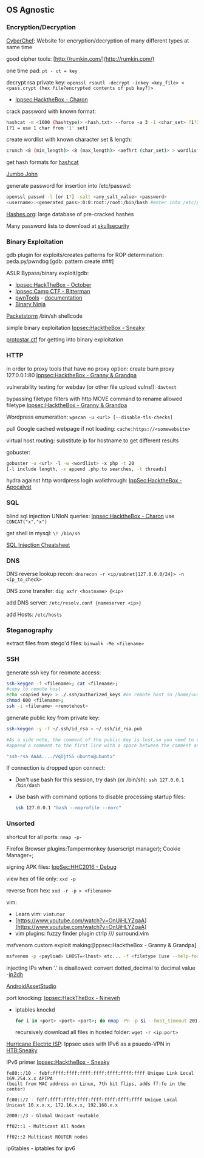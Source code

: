 
## OS Agnostic

### Encryption/Decryption

[CyberChef](https://gchq.github.io/CyberChef/): Website for encryption/decryption of many different types at same time

good cipher tools: [http://rumkin.com/](http://rumkin.com/)

one time pad: `pt - ct = key`

decrypt rsa private key: `openssl rsautl -decrypt -inkey <key_file> < <pass.crypt (hex file?encrypted contents of pub key?)>`

* [Ippsec:HacktheBox - Charon](https://www.youtube.com/watch?v=_csbKuOlmdE)

crack password with known format:

```bash
hashcat -m <1600 (hashtype)> <hash.txt> --force -a 3 -1 <char_set> ?1?1?1?1?1?1?1?1 -O
[?1 = use 1 char from '1' set]
```

create wordlist with known character set & length:

```bash
crunch <8 (min_length)> <8 (max_length)> <aefhrt (char_set)> > wordlist.txt
```

get hash formats for [hashcat](https://hashcat.net/wiki/doku.php?id=example_hashes)

[Jumbo John](https://github.com/magnumripper/JohnTheRipper)

generate password for insertion into /etc/passwd:

```bash
openssl passwd -l [or 1?] -salt <any_salt_value> <password> 
<username>:<generated_pass>:0:0:root:/root:/bin/bash #enter into /etc/passwd like this
```

[Hashes.org](https://hashes.org/): large database of pre-cracked hashes

Many password lists to download at [skullsecurity](https://wiki.skullsecurity.org/Passwords)

### Binary Exploitation

gdb plugin for exploits/creates patterns for ROP determination: peda.py/pwndbg \[gdb: pattern create \#\#\#\]

ASLR Bypass/binary exploit/gdb:

* [Ippsec:HackTheBox - October](https://www.youtube.com/watch?v=K05mJazHhF4)
* [Ippsec:Camp CTF - Bitterman](https://www.youtube.com/watch?v=6S4A2nhHdWg)
* [pwnTools](https://github.com/Gallopsled/pwntools) - [documentation](http://docs.pwntools.com/en/stable/)
* [Binary Ninja](https://binary.ninja/)

[Packetstorm](https://packetstormsecurity.com/) /bin/sh shellcode

simple binary exploitation [Ippsec:HacktheBox - Sneaky](https://www.youtube.com/watch?v=1UGxjqTnuyo)

[protostar ctf](https://exploit-exercises.com/protostar/) for getting into binary exploitation

### HTTP

in order to proxy tools that have no proxy option: create burn proxy 127.0.0.1:80 [Ippsec:HacktheBox - Granny & Grandpa](https://www.youtube.com/watch?v=ZfPVGJGkORQ)

vulnerability testing for webdav \(or other file upload vulns!\): `davtest`

bypassing filetype filters with http MOVE command to rename allowed filetype [Ippsec:HacktheBox - Granny & Grandpa](https://www.youtube.com/watch?v=ZfPVGJGkORQ)

Wordpress enumeration: `wpscan -u <url> [--disable-tls-checks]`

pull Google cached webpage if not loading: `cache:https://<somewebsite>`

virtual host routing: substitute ip for hostname to get different results

gobuster:

```bash
gobuster -u <url> -l -w <wordlist> -x php -t 20
[-l include length, -x append .php to searches, -t threads]
```

hydra against http wordpress login walkthrough: [IppSec:HacktheBox - Apocalyst](https://www.youtube.com/watch?v=TJVghYBByIA)

### SQL

blind sql injection UNIoN queries: [Ippsec:HacktheBox - Charon](https://www.youtube.com/watch?v=_csbKuOlmdE) use `CONCAT("x","x")`

get shell in mysql: `\! /bin/sh`

[SQL Injection Cheatsheet](https://www.netsparker.com/blog/web-security/sql-injection-cheat-sheet/)

### DNS

DNS reverse lookup recon: `dnsrecon -r <ip/subnet[127.0.0.0/24]> -n <ip_to_check>`

DNS zone transfer: `dig axfr <hostname> @<ip>`

add DNS server: `/etc/resolv.conf {nameserver <ip>}`

add Hosts: `/etc/hosts`

### Steganography

extract files from stego'd files: `binwalk -Me <filename>`

### SSH

generate ssh key for reomote access:

```bash
ssh-keygen -f <filename>; cat <filename>;
#copy to remote host
echo <copied_key> > ./.ssh/authorized_keys #on remote host in /home/<user>/
chmod 600 <filename>; 
ssh -i <filename> <remotehost>
```

generate public key from private key:

```bash
ssh-keygen -y -f ~/.ssh/id_rsa > ~/.ssh/id_rsa.pub

#As a side note, the comment of the public key is lost,so you need to edit ~/.ssh/id_rsa.pub 
#append a comment to the first line with a space between the comment and key data. An example public key is shown truncated below.

"ssh-rsa AAAA..../VqDjtS5 ubuntu@ubuntu"
```

If connection is dropped upon connect:

* Don't use bash for this session, try dash \(or /bin/sh\): `ssh 127.0.0.1 /bin/dash`
* Use bash with command options to disable processing startup files:

  ```bash
  ssh 127.0.0.1 "bash --noprofile --norc"
  ```

### Unsorted

shortcut for all ports: `nmap -p-`

Firefox Browser plugins:Tampermonkey \(userscript manager\); Cookie Manager+;

signing APK files: [IppSec:HHC2016 - Debug](https://www.youtube.com/watch?v=fcemTQaosOQ)

view hex of file only: `xxd -p`

reverse from hex: `xxd -r -p > <filename>`

vim:

* Learn vim: `vimtutor`
* [https://www.youtube.com/watch?v=OnUiHLYZgaA](https://www.youtube.com/watch?v=OnUiHLYZgaA)
* vim plugins: fuzzy finder plugin ctrlp /// surround.vim

msfvenom custom exploit making:\[Ippsec:HacktheBox - Granny & Grandpa\]

```bash
msfvenom -p <payload> LHOST=<lhost> etc... -f <filetype [use --help-formats first]>
```

injecting IPs when '.' is disallowed: convert dotted\_decimal to decimal value -[ip2dh](https://github.com/4ndr34z/MyScripts/blob/master/ip2dh.py)

[AndroidAssetStudio](https://romannurik.github.io/AndroidAssetStudio/index.html)

port knocking: [Ippsec:HackTheBox - Nineveh](https://www.youtube.com/watch?v=K9DKULxSBK4)

* iptables knockd

  ```bash
  for i in <port> <port> <port>; do nmap -Pn -p $i --host_timeout 201 --max_retries 0 <ip>; done
  ```

  recursively download all files in hosted folder: `wget -r <ip:port>`

[Hurricane Electric ISP](http://he.net/): Ippsec uses with IPv6 as a psuedo-VPN in [HTB:Sneaky](https://www.youtube.com/watch?v=1UGxjqTnuyo)

IPv6 primer [Ippsec:HacktheBox - Sneaky](https://www.youtube.com/watch?v=1UGxjqTnuyo)

```text
fe80::/10 - febf:ffff:ffff:ffff:ffff:ffff:ffff:ffff Unique Link Local 169.254.x.x APIPA 
(built from MAC address on Linux, 7th bit flips, adds ff:fe in the center)

fc00::/7 - fdff:ffff:ffff:ffff:ffff:ffff:ffff:ffff Unique Local Unicast 10.x.x.x, 172.16.x.x, 192.168.x.x 

2000::/3 - Global Unicast routable 

ff02::1 - Multicast All Nodes 

ff02::2 Multicast ROUTER nodes
```

ip6tables - iptables for ipv6
